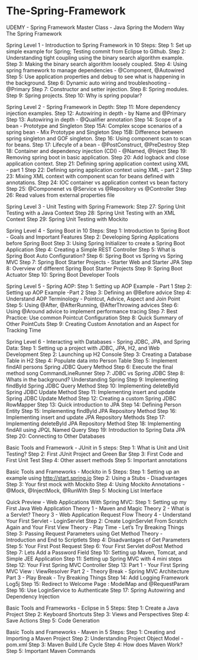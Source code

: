 # The-Spring-Framework
UDEMY - Spring Framework Master Class - Java Spring the Modern Way
The Spring Framework

Spring Level 1 - Introduction to Spring Framework in 10 Steps:
Step 1: Set up simple example for Spring; Testing commit from Eclipse to Github.
Step 2: Understanding tight coupling using the binary search algorithm example.
Step 3: Making the binary search algorithm loosely coupled.
Step 4: Using spring framework to manage dependencies - @Component, @Autowired
Step 5: Use application properties and debug to see what is happening in the background.
Step 6: Dynamic auto wiring and troubleshooting - @Primary
Step 7: Constructor and setter injection.
Step 8: Spring modules.
Step 9: Spring projects.
Step 10: Why is spring popular?

Spring Level 2 - Spring Framework in Depth:
Step 11: More dependency injection examples.
Step 12: Autowiring in depth - by Name and @Primary
Step 13: Autowiring in depth - @Qualifier annotation
Step 14: Scope of a bean - Prototype and Singleton
Step 15A: Complex scope scenarios of a spring bean - Mix Prototype and Singleton
Step 15B: Difference between spring singleton and GOF singleton.
Step 16: Using component scan to scan for beans.
Step 17: Lifecyle of a bean - @PostConstruct, @PreDestroy
Step 18: Container and dependency injection (CDI) - @Named, @Inject
Step 19: Removing spring boot in basic application.
Step 20: Add logback and close application context.
Step 21: Defining spring application context using XML - part 1
Step 22: Defining spring application context using XML - part 2
Step 23: Mixing XML context with component scan for beans defined with annotations.
Step 24: IOC container vs application context vs bean factory
Step 25: @Componenet vs @Service vs @Repository vs @Controller
Step 26: Read values from external properties file

Spring Level 3 - Unit Testing with Spring Framework:
Step 27: Spring Unit Testing with a Java Context
Step 28: Spring Unit Testing with an XML Context
Step 29: Spring Unit Testing with Mockito

Spring Level 4 - Spring Boot in 10 Steps:
Step 1: Introduction to Spring Boot - Goals and Important Features
Step 2: Developing Spring Applications before Spring Boot
Step 3: Using Spring Initializer to create a Spring Boot Application
Step 4: Creating a Simple REST Controller
Step 5: What is Spring Boot Auto Configuration?
Step 6: Spring Boot vs Spring vs Spring MVC
Step 7: Spring Boot Starter Projects - Starter Web and Starter JPA
Step 8: Overview of different Spring Boot Starter Projects
Step 9: Spring Boot Actuator
Step 10: Spring Boot Developer Tools

Spring Level 5 - Spring AOP:
Step 1: Setting up AOP Example - Part 1
Step 2: Setting up AOP Example -Part 2
Step 3: Defining an @Before advice
Step 4: Understand AOP Terminology - Pointcut, Advice, Aspect and Join Point
Step 5: Using @After, @AfterRunning, @AfterThrowing advices
Step 6: Using @Around advice to implement performance tracing
Step 7: Best Practice: Use common Pointcut Configuration
Step 8: Quick Summary of Other PointCuts
Step 9: Creating Custom Annotation and an Aspect for Tracking Time

Spring Level 6 - Interacting with Databases - Spring JDBC, JPA, and Spring Data:
Step 1:  Setting up a project with JDBC, JPA, H2, and Web Development
Step 2: Launching up H2 Console
Step 3: Creating a Database Table in H2
Step 4: Populate data into Person Table
Step 5: Implement findAll persons Spring JDBC Query Method
Step 6: Execute the final method song CommandLineRunner
Step 7: JDBC vs Spring JDBC
Step 8: Whats in the background? Understanding Spring
Step 9: Implementing findById Spring JDBC Query Method
Step 10: Implementing deleteById Spring JDBC Update Method
Step 11: Implementing insert and update Spring JDBC Update Method
Step 12: Creating a custom Spring JDBC RowMapper
Step 13: Quick introduction to JPA
Step 14: Defining Person Entity
Step 15: Implementing findById JPA Repository Method
Step 16: Implementing insert and update JPA Repository Methods
Step 17: Implementing deleteById JPA Repository Method
Step 18: Implementing findAll using JPQL Named Query
Step 19: Introduction to Spring Data JPA
Step 20: Connecting to Other Databases

Basic Tools and Framework - JUnit in 5 steps:
Step 1: What is Unit and Unit Testing?
Step 2: First JUnit Project and Green Bar
Step 3: First Code and First Unit Test 
Step 4: Other assert methods
Step 5: Important annotations

Basic Tools and Frameworks - Mockito in 5 Steps:
Step 1: Setting up an example using http://start.spring.io
Step 2: Using a Stubs - Disadvantages
Step 3: Your first mock with Mockito
Step 4: Using Mockito Annotations - @Mock, @InjectMock, @RunWith
Step 5: Mocking List Interface

Quick Preview - Web Applications With Spring MVC:
Step 1: Setting up my First Java Web Application
	Theory 1 - Maven and Magic
	Theory 2 - What is a Servlet?
	Theory 3 - Web Application Request Flow
	Theory 4 - Understand Your First Servlet - LoginServlet
Step 2: Create LoginServlet From Scratch Again and Your First View
	Theory - Play Time - Let’s Try Breaking Things
Step 3: Passing Request Parameters using Get Method 
	Theory - Introduction and End to Scriptlets
Step 4: Disadvantages of Get Parameters
Step 5: Your First Post Request
Step 6: Your First Servlet doPost Method
Step 7: Lets Add a Password Field
Step 10: Setting up Maven, Tomcat, and Simple JEE Application
Step 11: Setting up Spring MVC with 4 mini steps
Step 12: Your First Spring MVC Controller
Step 13: Part 1 - Your First Spring MVC View : ViewResolver
	Part 2 - Theory Break - Spring MVC Architecture
	Part 3 - Play Break - Try Breaking Things
Step 14: Add Logging Framework Log5j
Step 15: Redirect to Welcome Page : ModelMap and @RequestParam
Step 16: Use LoginService to Authenticate
Step 17: Spring Autowiring and Dependency Injection

Basic Tools and Frameworks - Eclipse in 5 Steps:
Step 1: Create a Java Project
Step 2: Keyboard Shortcuts
Step 3: Views and Perspectives
Step 4: Save Actions
Step 5: Code Generation

Basic Tools and Frameworks - Maven in 5 Steps:
Step 1: Creating and Importing a Maven Project
Step 2: Understanding Project Object Model - pom.xml
Step 3: Maven Build Life Cycle
Step 4: How does Maven Work?
Step 5: Important Maven Commands
